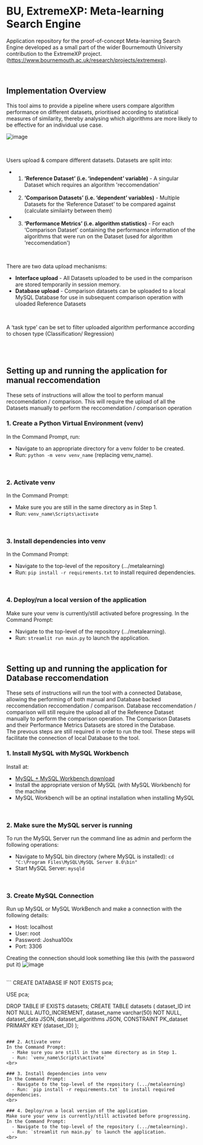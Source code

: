 # BU, ExtremeXP: Meta-learning Search Engine
Application repository for the proof-of-concept Meta-learning Search Engine developed as a small part of the wider Bournemouth University contribution to the ExtremeXP project.
(https://www.bournemouth.ac.uk/research/projects/extremexp).

<br>

## Implementation Overview
This tool aims to provide a pipeline where users compare algorithm performance on different datasets, prioritised according to statistical measures of similarity, thereby analysing which algorithms are more likely to be effective for an individual use case.
<br>

![image](https://github.com/user-attachments/assets/bc999c48-470f-46ac-9fd1-b4ed9227feb2)

<br>

Users upload & compare different datasets. Datasets are split into:
- 1. **‘Reference Dataset’ (i.e. ‘independent’ variable)** - A singular Dataset which requires an algorithm 'reccomendation'
- 2. **‘Comparison Datasets’ (i.e. ‘dependent’ variables)** - Multiple Datasets for the ‘Reference Dataset’ to be compared against (calculate similairty between them)
- 3. **‘Performance Metrics’ (i.e. algorithm statistics)** - For each ‘Comparison Dataset’ containing the performance information of the algorithms that were run on the Dataset (used for algorithm 'reccomendation')

<br>

There are two data upload mechanisms:
- **Interface upload** - All Datasets uploaded to be used in the comparison are stored temporarily in session memory.
- **Database upload** - Comparison datasets can be uploaded to a local MySQL Database for use in subsequent comparison operation with uloaded Reference Datasets

<br>

A ‘task type’ can be set to filter uploaded algorithm performance according to chosen type (Classification/ Regression)

<br>
<br>

## Setting up and running the application for manual reccomendation
These sets of instructions will allow the tool to perform manual reccomendation / comparison. This will require the upload of all the Datasets manually to perform the reccomendation / comparison operation

### 1. Create a Python Virtual Environment (venv)
In the Command Prompt, run:
  - Navigate to an appropriate directory for a venv folder to be created.
  - Run: `python -m venv venv_name` (replacing venv_name).
<br>

### 2. Activate venv
In the Command Prompt:
  - Make sure you are still in the same directory as in Step 1.
  - Run: `venv_name\Scripts\activate`
<br>

### 3. Install dependencies into venv
In the Command Prompt:
  - Navigate to the top-level of the repository (.../metalearning)
  - Run: `pip install -r requirements.txt` to install required dependencies.
<br>

### 4. Deploy/run a local version of the application
Make sure your venv is currently/still activated before progressing.
In the Command Prompt:
  - Navigate to the top-level of the repository (.../metalearning).
  - Run: `streamlit run main.py` to launch the application.
<br>


## Setting up and running the application for Database reccomendation
These sets of instructions will run the tool with a connected Database, allowing the performing of both manual and Database backed reccomendation reccomendation / comparison. Database reccomendation / comparison will still require the upload all of the Reference Dataset manually to perform the comparison operation. The Comparison Datasets and their Performance Metrics Datasets are stored in the Database.
<br>
The prevous steps are still required in order to run the tool. These steps will facilitate the connection of local Database to the tool.

### 1. Install MySQL with MySQL Workbench
Install at:
  - [MySQL + MySQL Workbench download](https://dev.mysql.com/downloads/installer/)
  - Install the appropriate version of MySQL (with MySQL Workbench) for the machine
  - MySQL Workbench will be an optinal installation when installing MySQL
<br>


### 2. Make sure the MySQL server is running
To run the MySQL Server run the command line as admin and perform the following operations:
  - Navigate to MySQL bin directory (where MySQL is installed): `cd "C:\Program Files\MySQL\MySQL Server 8.0\bin"`
  - Start MySQL Server: `mysqld`
<br>


### 3. Create MySQL Connection
Run up MySQL or MySQL WorkBench and make a connection with the following details:
  - Host: localhost
  - User: root
  - Password: Joshua100x
  - Port: 3306

Creating the connection should look something like this (with the password put it)
![image](https://github.com/user-attachments/assets/1f8178f0-ade2-4cee-8753-ab79aa3a869c)

<br>
```
CREATE DATABASE IF NOT EXISTS pca;

USE pca;

DROP TABLE IF EXISTS datasets;
CREATE TABLE datasets (
    dataset_ID int NOT NULL AUTO_INCREMENT,
    dataset_name varchar(50) NOT NULL,
    dataset_data JSON,
    dataset_algorithms JSON,
    CONSTRAINT PK_dataset PRIMARY KEY (dataset_ID)
);
```

### 2. Activate venv
In the Command Prompt:
  - Make sure you are still in the same directory as in Step 1.
  - Run: `venv_name\Scripts\activate`
<br>

### 3. Install dependencies into venv
In the Command Prompt:
  - Navigate to the top-level of the repository (.../metalearning)
  - Run: `pip install -r requirements.txt` to install required dependencies.
<br>

### 4. Deploy/run a local version of the application
Make sure your venv is currently/still activated before progressing.
In the Command Prompt:
  - Navigate to the top-level of the repository (.../metalearning).
  - Run: `streamlit run main.py` to launch the application.
<br>
